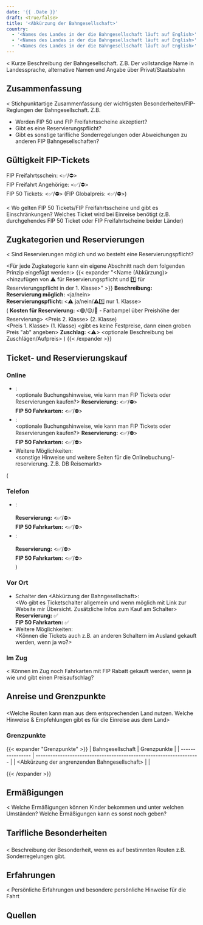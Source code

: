 ```yaml
---
date: '{{ .Date }}'
draft: <true/false>
title: '<Abkürzung der Bahngesellschaft>'
country:
  - '<Names des Landes in der die Bahngesellschaft läuft auf English>'
  - '<Names des Landes in der die Bahngesellschaft läuft auf English>'
  - '<Names des Landes in der die Bahngesellschaft läuft auf English>'
---
```


<
Kurze Beschreibung der Bahngesellschaft. Z.B. Der vollstandige Name in Landessprache, alternative Namen und Angabe über Privat/Staatsbahn
>

## Zusammenfassung

<
Stichpunktartige Zusammenfassung der wichtigsten Besonderheiten/FIP-Reglungen der Bahngesellschaft.
Z.B.
- Werden FIP 50 und FIP Freifahrtsscheine akzeptiert?
- Gibt es eine Reservierungspflicht?
- Gibt es sonstige tarifliche Sonderregelungen oder Abweichungen zu anderen FIP Bahngesellschaften?
>

## Gültigkeit FIP-Tickets

FIP Freifahrtsschein: <✅/⛔>  
FIP Freifahrt Angehörige: <✅/⛔>  
FIP 50 Tickets: <✅/⛔>
(FIP Globalpreis: <✅/⛔>)

<
Wo gelten FIP 50 Tickets/FIP Freifahrtsscheine und gibt es Einschränkungen? Welches Ticket wird bei Einreise benötigt (z.B. durchgehendes FIP 50 Ticket oder FIP Freifahrtscheine beider Länder)
>

## Zugkategorien und Reservierungen

<
Sind Reservierungen möglich und wo besteht eine Reservierungspflicht?
>

<Für jede Zugkategorie kann ein eigene Abschnitt nach dem folgenden Prinzip eingefügt werden:>
{{< expander "<Name (Abkürzung)><hinzufügen von ⚠️ für Reservierungspflicht und 1️⃣ für Reservierungspflicht in der 1. Klasse>" >}}
**Beschreibung:**  
<Beschreibung der Kategorie>
**Reservierung möglich:** <ja/nein>  
**Reservierungspflicht:** <⚠️ ja/nein/⚠️1️⃣ nur 1. Klasse>  
(
**Kosten für Reservierung:** <🟢/🟡/🔴 - Farbampel über Preishöhe der Reservierung> 
<Preis 2. Klasse> (2. Klasse)  
<Preis 1. Klasse> (1. Klasse)
<gibt es keine Festpreise, dann einen groben Preis "ab" angeben>
**Zuschlag:** <⚠️>
<optionale Beschreibung bei Zuschlägen/Aufpreis>
)
{{< /expander >}}

## Ticket- und Reservierungskauf

### Online

- [<Website des Betreibers Name>](<Link zur Website>):  
  <optionale Buchungshinweise, wie kann man FIP Tickets oder Reservierungen kaufen?>
  **Reservierung:** <✅/⛔>  
  **FIP 50 Fahrkarten:** <✅/⛔>
- [<Weitere Hilfreiche Website zum Buchen>](<Link zur Website>):  
  <optionale Buchungshinweise, wie kann man FIP Tickets oder Reservierungen kaufen?>
  **Reservierung:** <✅/⛔>  
  **FIP 50 Fahrkarten:** <✅/⛔>
- Weitere Möglichkeiten:  
  <sonstige Hinweise und weitere Seiten für die Onlinebuchung/-reservierung. Z.B. DB Reisemarkt>

(
### Telefon
- <Name des Betreibers>:  
  <Telefonnummer oder Website mit der Telefonnummer>  
  <Hinweise zur Buchung am Telefon>
  **Reservierung:** <✅/⛔>  
  **FIP 50 Fahrkarten:** <✅/⛔>  
- <Name eines weiteren Betreibers>:  
  <Telefonnummer oder Website mit der Telefonnummer>  
  <Hinweise zur Buchung am Telefon>
  **Reservierung:** <✅/⛔>  
  **FIP 50 Fahrkarten:** <✅/⛔>  
)

### Vor Ort

- Schalter den <Abkürzung der Bahngesellschaft>:  
  <Wo gibt es Ticketschalter allgemein und wenn möglich mit Link zur Website mir Übersicht. Zusätzliche Infos zum Kauf am Schalter> 
  **Reservierung:** ✅  
  **FIP 50 Fahrkarten:** ✅
- Weitere Möglichkeiten:  
  <Können die Tickets auch z.B. an anderen Schaltern im Ausland gekauft werden, wenn ja wo?>

### Im Zug

<
Können im Zug noch Fahrkarten mit FIP Rabatt gekauft werden, wenn ja wie und gibt einen Preisaufschlag?
>

## Anreise und Grenzpunkte

### <Landname>

<Welche Routen kann man aus dem entsprechenden Land nutzen. Welche Hinweise & Empfehlungen gibt es für die Einreise aus dem Land>

### Grenzpunkte

{{< expander "Grenzpunkte" >}}
| Bahngesellschaft | Grenzpunkte                                                         |
| ---------------- | ------------------------------------------------------------------- |
| <Abkürzung der angrenzenden Bahngesellschaft>              | <Grenzpunkte>             |

{{< /expander >}}

## Ermäßigungen

<
Welche Ermäßigungen können Kinder bekommen und unter welchen Umständen? Welche Ermäßigungen kann es sonst noch geben?
>

## Tarifliche Besonderheiten

### <Route bzw. Name>

<
Beschreibung der Besonderheit, wenn es auf bestimmten Routen z.B. Sonderregelungen gibt.
>

## Erfahrungen

<
Persönliche Erfahrungen und besondere persönliche Hinweise für die Fahrt
>

## Quellen

[^1]: [<Quellenname 1>](<Link>)
[^2]: [<Quellenname 2](<Link>)
